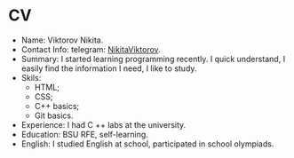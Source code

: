 # CV

* Name: Viktorov Nikita.
* Contact Info: telegram: <a href="https://t.me/NikitaViktorov">NikitaViktorov</a>.
* Summary: I started learning programming recently.
   I quick understand, I easily find the information I need, I like to study.
* Skils:
  * HTML; 
  * CSS;
  * C++ basics;
  * Git basics.
* Experience: I had C ++ labs at the university.
* Education: BSU RFE, self-learning.
* English: I studied English at school, participated in school olympiads.